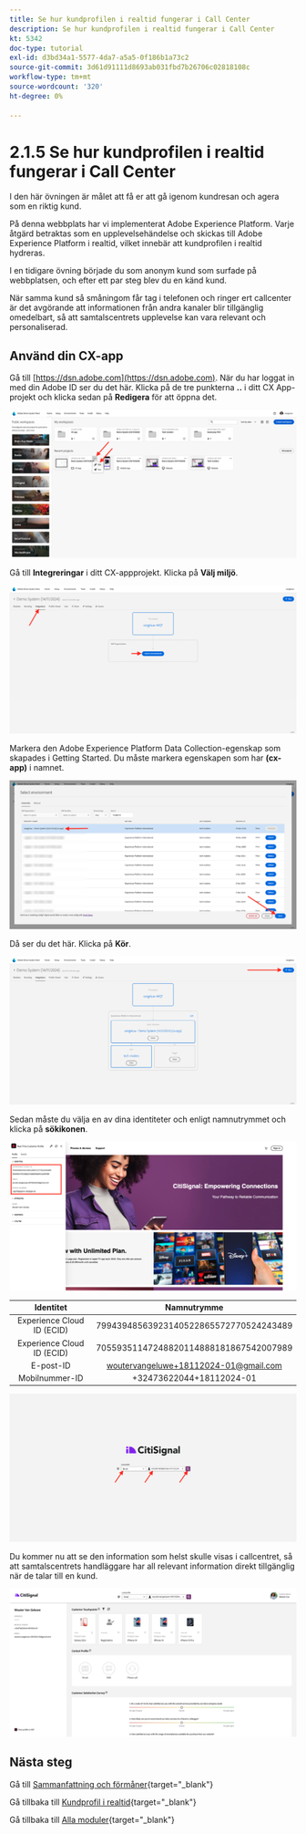 ```yaml
---
title: Se hur kundprofilen i realtid fungerar i Call Center
description: Se hur kundprofilen i realtid fungerar i Call Center
kt: 5342
doc-type: tutorial
exl-id: d3bd34a1-5577-4da7-a5a5-0f186b1a73c2
source-git-commit: 3d61d91111d8693ab031fbd7b26706c02818108c
workflow-type: tm+mt
source-wordcount: '320'
ht-degree: 0%

---
```


# 2.1.5 Se hur kundprofilen i realtid fungerar i Call Center

I den här övningen är målet att få er att gå igenom kundresan och agera som en riktig kund.

På denna webbplats har vi implementerat Adobe Experience Platform. Varje åtgärd betraktas som en upplevelsehändelse och skickas till Adobe Experience Platform i realtid, vilket innebär att kundprofilen i realtid hydreras.

I en tidigare övning började du som anonym kund som surfade på webbplatsen, och efter ett par steg blev du en känd kund.

När samma kund så småningom får tag i telefonen och ringer ert callcenter är det avgörande att informationen från andra kanaler blir tillgänglig omedelbart, så att samtalscentrets upplevelse kan vara relevant och personaliserad.

## Använd din CX-app

Gå till [https://dsn.adobe.com](https://dsn.adobe.com). När du har loggat in med din Adobe ID ser du det här. Klicka på de tre punkterna **..** i ditt CX App-projekt och klicka sedan på **Redigera** för att öppna det.

![Demo](./images/cxapp3.png)

Gå till **Integreringar** i ditt CX-appprojekt. Klicka på **Välj miljö**.

![Demo](./images/cxapp3a.png)

Markera den Adobe Experience Platform Data Collection-egenskap som skapades i Getting Started. Du måste markera egenskapen som har **(cx-app)** i namnet.

![Demo](./images/cxapp4.png)

Då ser du det här. Klicka på **Kör**.

![Demo](./images/cxapp4a.png)

Sedan måste du välja en av dina identiteter och enligt namnutrymmet och klicka på **sökikonen**.

![Kundprofil](./images/identities.png)

| Identitet | Namnutrymme |
|:-------------:| :---------------:|
| Experience Cloud ID (ECID) | 79943948563923140522865572770524243489 |
| Experience Cloud ID (ECID) | 70559351147248820114888181867542007989 |
| E-post-ID | woutervangeluwe+18112024-01@gmail.com |
| Mobilnummer-ID | +32473622044+18112024-01 |

![Demo](./images/19.png)

Du kommer nu att se den information som helst skulle visas i callcentret, så att samtalscentrets handläggare har all relevant information direkt tillgänglig när de talar till en kund.

![Demo](./images/20.png)

## Nästa steg

Gå till [Sammanfattning och förmåner](./summary.md){target="_blank"}

Gå tillbaka till [Kundprofil i realtid](./real-time-customer-profile.md){target="_blank"}

Gå tillbaka till [Alla moduler](./../../../../overview.md){target="_blank"}
